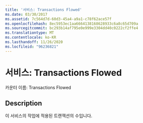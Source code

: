 ```yaml
---
title: '서비스: Transactions Flowed'
ms.date: 03/30/2017
ms.assetid: 7c564d7d-60d3-45a4-a9a1-c78f62ace57f
ms.openlocfilehash: 8ec5953ec1aa6664138168628933c6a8c65d709a
ms.sourcegitcommit: bc293b14af795e0e999e3304dd40c0222cf2ffe4
ms.translationtype: MT
ms.contentlocale: ko-KR
ms.lasthandoff: 11/26/2020
ms.locfileid: "96236821"
---
```

# <a name="service-transactions-flowed"></a>서비스: Transactions Flowed

카운터 이름: Transactions Flowed  
  
## <a name="description"></a>Description  

 이 서비스의 작업에 적용된 트랜잭션의 수입니다.
